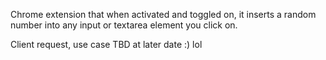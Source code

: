 Chrome extension that when activated and toggled on, it inserts a random 
number into any input or textarea element you click on. 

Client request, use case TBD at later date :) lol
